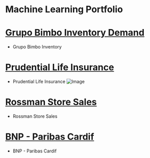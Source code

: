 # Machine Learning Portfolio

# [Grupo Bimbo Inventory Demand](https://github.com/ofigue/GrupoBimboInventoryDemand)

* Grupo Bimbo Inventory

# [Prudential Life Insurance](https://github.com/ofigue/PrudentialLifeInsurance)

* Prudential Life Insurance
![Image](/images/altumcode-dC6Pb2JdAqs-unsplash1.jpg)

# [Rossman Store Sales](https://github.com/ofigue/RossmanStoreSales)

* Rossman Store Sales

# [BNP - Paribas Cardif ](https://github.com/ofigue/BNP-ParibasCardif)

* BNP - Paribas Cardif
